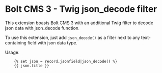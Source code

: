 Bolt CMS 3 - Twig json_decode filter
======================

This extension boasts Bolt CMS 3 with an additional Twig filter to decode json data with json_decode function.

To use this extension, just add `json_decode()` as a filter next to any text-containing field with json data type.

Usage:

```twig
    {% set json = record.jsonfield|json_decode() %}
    {{ json.title }}
```
